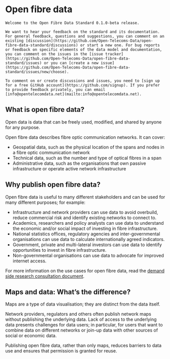 # Open fibre data

```{admonition} 0.1.0-beta release
Welcome to the Open Fibre Data Standard 0.1.0-beta release.

We want to hear your feedback on the standard and its documentation. For general feedback, questions and suggestions, you can comment on an existing [discussion](https://github.com/Open-Telecoms-Data/open-fibre-data-standard/discussions) or start a new one. For bug reports or feedback on specific elements of the data model and documentation, you can comment on the issues in the [issue tracker](https://github.com/Open-Telecoms-Data/open-fibre-data-standard/issues) or you can [create a new issue](https://github.com/Open-Telecoms-Data/open-fibre-data-standard/issues/new/choose).

To comment on or create discussions and issues, you need to [sign up for a free GitHub account](https://github.com/signup). If you prefer to provide feedback privately, you can email [info@opentelecomdata.net](mailto:info@opentelecomdata.net).
```

## What is open fibre data?

Open data is data that can be freely used, modified, and shared by anyone for any purpose.

Open fibre data describes fibre optic communication networks. It can cover:

- Geospatial data, such as the physical location of the spans and nodes in a fibre optic communication network
- Technical data, such as the number and type of optical fibres in a span
- Administrative data, such as the organisations that own passive infrastructure or operate active network infrastructure

## Why publish open fibre data?

Open fibre data is useful to many different stakeholders and can be used for many different purposes; for example:

- Infrastructure and network providers can use data to avoid overbuild, reduce commercial risk and identify existing networks to connect to.
- Academics, researchers and policy analysts can use data to understand the economic and/or social impact of investing in fibre infrastructure.
- National statistics offices, regulatory agencies and inter-governmental organisations can use data to calculate internationally agreed indicators.
- Government, private and multi-lateral investors can use data to identify opportunities to invest in fibre infrastructure.
- Non-governmental organisations can use data to advocate for improved internet access.

For more information on the use cases for open fibre data, read the [demand side research consultation document](https://github.com/Open-Telecoms-Data/open-fibre-data-standard/discussions/4).

## Maps and data: What’s the difference?

Maps are a type of data visualisation; they are distinct from the data itself.

Network providers, regulators and others often publish network maps without publishing the underlying data. Lack of access to the underlying data presents challenges for data users; in particular, for users that want to combine data on different networks or join-up data with other sources of social or economic data.

Publishing open fibre data, rather than only maps, reduces barriers to data use and ensures that permission is granted for reuse.
